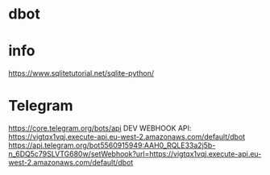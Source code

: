 # dbot



# info

https://www.sqlitetutorial.net/sqlite-python/

# Telegram
https://core.telegram.org/bots/api
DEV WEBHOOK API: https://vigtqx1vqj.execute-api.eu-west-2.amazonaws.com/default/dbot
https://api.telegram.org/bot5560915949:AAH0_RQLE33a2j5b-n_6DQ5c79SLVTG680w/setWebhook?url=https://vigtqx1vqj.execute-api.eu-west-2.amazonaws.com/default/dbot
